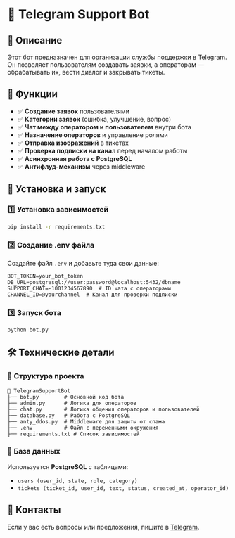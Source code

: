 # 🤖 Telegram Support Bot

## 📌 Описание

Этот бот предназначен для организации службы поддержки в Telegram. Он позволяет пользователям создавать заявки, а операторам — обрабатывать их, вести диалог и закрывать тикеты.

## 🎯 Функции

- ✅ **Создание заявок** пользователями
- ✅ **Категории заявок** (ошибка, улучшение, вопрос)
- ✅ **Чат между оператором и пользователем** внутри бота
- ✅ **Назначение операторов** и управление ролями
- ✅ **Отправка изображений** в тикетах
- ✅ **Проверка подписки на канал** перед началом работы
- ✅ **Асинхронная работа с PostgreSQL**
- ✅ **Антифлуд-механизм** через middleware

## 🚀 Установка и запуск

### 1️⃣ Установка зависимостей

```bash
pip install -r requirements.txt
```

### 2️⃣ Создание .env файла

Создайте файл `.env` и добавьте туда свои данные:

```env
BOT_TOKEN=your_bot_token
DB_URL=postgresql://user:password@localhost:5432/dbname
SUPPORT_CHAT=-1001234567890  # ID чата с операторами
CHANNEL_ID=@yourchannel  # Канал для проверки подписки
```

### 3️⃣ Запуск бота

```bash
python bot.py
```

## 🛠 Технические детали

### 📂 Структура проекта

```
📁 TelegramSupportBot
├── bot.py        # Основной код бота
├── admin.py      # Логика для операторов
├── chat.py       # Логика общения операторов и пользователей
├── database.py   # Работа с PostgreSQL
├── anty_ddos.py  # Middleware для защиты от спама
├── .env          # Файл с переменными окружения
├── requirements.txt # Список зависимостей
```

### 📡 База данных

Используется **PostgreSQL** с таблицами:

- `users (user_id, state, role, category)`
- `tickets (ticket_id, user_id, text, status, created_at, operator_id)`

## 📩 Контакты

Если у вас есть вопросы или предложения, пишите в [Telegram](https://t.me/your_username).

